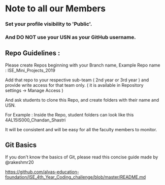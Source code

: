 # Note to all our Members

### Set your profile visibility to 'Public'. 
### And DO NOT use your USN as your GitHub username.

## Repo Guidelines :
Please create Repos beginning with your Branch name,
Example Repo name : ISE_Mini_Projects_2019

Add that repo to your respective sub-team ( 2nd year or 3rd year ) and provide write access for that team only.
( it is available in Repository settings -> Manage Access )

And ask students to clone this Repo, and create folders with their name and USN.

For Example :
Inside the Repo, student folders can look like this
4AL15IS000_Chandan_Shastri

It will be consistent and will be easy for all the faculty members to monitor.

## Git Basics 

If you don't know the basics of Git, please read this concise guide made by @rakeshmr20 

https://github.com/alvas-education-foundation/ISE_4th_Year_Coding_challenge/blob/master/README.md 

